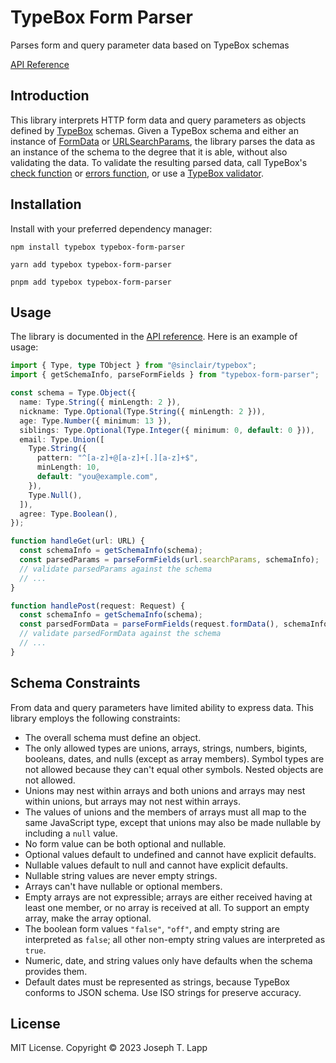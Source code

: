 # TypeBox Form Parser

Parses form and query parameter data based on TypeBox schemas

[API Reference](https://jtlapp.github.io/typebox-form-parser/)

## Introduction

This library interprets HTTP form data and query parameters as objects defined by [TypeBox](https://github.com/sinclairzx81/typebox) schemas. Given a TypeBox schema and either an instance of [FormData](https://developer.mozilla.org/en-US/docs/Web/API/FormData) or [URLSearchParams](https://developer.mozilla.org/en-US/docs/Web/API/URLSearchParams), the library parses the data as an instance of the schema to the degree that it is able, without also validating the data. To validate the resulting parsed data, call TypeBox's [check function](https://github.com/sinclairzx81/typebox#values-check) or [errors function](https://github.com/sinclairzx81/typebox#errors), or use a [TypeBox validator](https://github.com/jtlapp/typebox-validators).

## Installation

Install with your preferred dependency manager:

```
npm install typebox typebox-form-parser

yarn add typebox typebox-form-parser

pnpm add typebox typebox-form-parser
```

## Usage

The library is documented in the [API reference](https://jtlapp.github.io/typebox-form-parser/). Here is an example of usage:

```ts
import { Type, type TObject } from "@sinclair/typebox";
import { getSchemaInfo, parseFormFields } from "typebox-form-parser";

const schema = Type.Object({
  name: Type.String({ minLength: 2 }),
  nickname: Type.Optional(Type.String({ minLength: 2 })),
  age: Type.Number({ minimum: 13 }),
  siblings: Type.Optional(Type.Integer({ minimum: 0, default: 0 })),
  email: Type.Union([
    Type.String({
      pattern: "^[a-z]+@[a-z]+[.][a-z]+$",
      minLength: 10,
      default: "you@example.com",
    }),
    Type.Null(),
  ]),
  agree: Type.Boolean(),
});

function handleGet(url: URL) {
  const schemaInfo = getSchemaInfo(schema);
  const parsedParams = parseFormFields(url.searchParams, schemaInfo);
  // validate parsedParams against the schema
  // ...
}

function handlePost(request: Request) {
  const schemaInfo = getSchemaInfo(schema);
  const parsedFormData = parseFormFields(request.formData(), schemaInfo);
  // validate parsedFormData against the schema
  // ...
}
```

## Schema Constraints

From data and query parameters have limited ability to express data. This library employs the following constraints:

- The overall schema must define an object.
- The only allowed types are unions, arrays, strings, numbers, bigints, booleans, dates, and nulls (except as array members). Symbol types are not allowed because they can't equal other symbols. Nested objects are not allowed.
- Unions may nest within arrays and both unions and arrays may nest within unions, but arrays may not nest within arrays.
- The values of unions and the members of arrays must all map to the same JavaScript type, except that unions may also be made nullable by including a `null` value.
- No form value can be both optional and nullable.
- Optional values default to undefined and cannot have explicit defaults.
- Nullable values default to null and cannot have explicit defaults.
- Nullable string values are never empty strings.
- Arrays can't have nullable or optional members.
- Empty arrays are not expressible; arrays are either received having at least one member, or no array is received at all. To support an empty array, make the array optional.
- The boolean form values `"false"`, `"off"`, and empty string are interpreted as `false`; all other non-empty string values are interpreted as `true`.
- Numeric, date, and string values only have defaults when the schema provides them.
- Default dates must be represented as strings, because TypeBox conforms to JSON schema. Use ISO strings for preserve accuracy.

## License

MIT License. Copyright &copy; 2023 Joseph T. Lapp
